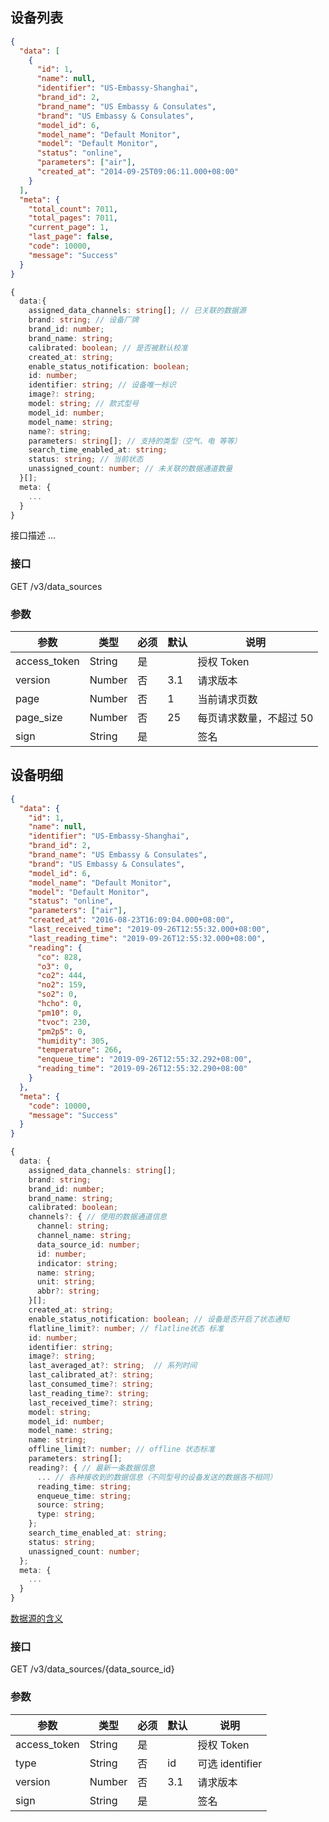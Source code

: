 ## 设备列表

```json
{
  "data": [
    {
      "id": 1,
      "name": null,
      "identifier": "US-Embassy-Shanghai",
      "brand_id": 2,
      "brand_name": "US Embassy & Consulates",
      "brand": "US Embassy & Consulates",
      "model_id": 6,
      "model_name": "Default Monitor",
      "model": "Default Monitor",
      "status": "online",
      "parameters": ["air"],
      "created_at": "2014-09-25T09:06:11.000+08:00"
    }
  ],
  "meta": {
    "total_count": 7011,
    "total_pages": 7011,
    "current_page": 1,
    "last_page": false,
    "code": 10000,
    "message": "Success"
  }
}
```

```typescript
{
  data:{
    assigned_data_channels: string[]; // 已关联的数据源
    brand: string; // 设备厂牌
    brand_id: number;
    brand_name: string;
    calibrated: boolean; // 是否被默认校准
    created_at: string;
    enable_status_notification: boolean;
    id: number;
    identifier: string; // 设备唯一标识
    image?: string;
    model: string; // 款式型号
    model_id: number;
    model_name: string;
    name?: string;
    parameters: string[]; // 支持的类型（空气、电 等等）
    search_time_enabled_at: string;
    status: string; // 当前状态
    unassigned_count: number; // 未关联的数据通道数量
  }[];
  meta: {
    ...
  }
}
```

接口描述 ...

### 接口

GET /v3/data_sources

### 参数

| 参数         | 类型   | 必须 | 默认 | 说明                    |
| ------------ | ------ | ---- | ---- | ----------------------- |
| access_token | String | 是   |      | 授权 Token              |
| version      | Number | 否   | 3.1  | 请求版本                |
| page         | Number | 否   | 1    | 当前请求页数            |
| page_size    | Number | 否   | 25   | 每页请求数量，不超过 50 |
| sign         | String | 是   |      | 签名                    |

## 设备明细

```json
{
  "data": {
    "id": 1,
    "name": null,
    "identifier": "US-Embassy-Shanghai",
    "brand_id": 2,
    "brand_name": "US Embassy & Consulates",
    "brand": "US Embassy & Consulates",
    "model_id": 6,
    "model_name": "Default Monitor",
    "model": "Default Monitor",
    "status": "online",
    "parameters": ["air"],
    "created_at": "2016-08-23T16:09:04.000+08:00",
    "last_received_time": "2019-09-26T12:55:32.000+08:00",
    "last_reading_time": "2019-09-26T12:55:32.000+08:00",
    "reading": {
      "co": 828,
      "o3": 0,
      "co2": 444,
      "no2": 159,
      "so2": 0,
      "hcho": 0,
      "pm10": 0,
      "tvoc": 230,
      "pm2p5": 0,
      "humidity": 305,
      "temperature": 266,
      "enqueue_time": "2019-09-26T12:55:32.292+08:00",
      "reading_time": "2019-09-26T12:55:32.290+08:00"
    }
  },
  "meta": {
    "code": 10000,
    "message": "Success"
  }
}
```

```typescript
{
  data: {
    assigned_data_channels: string[];
    brand: string;
    brand_id: number;
    brand_name: string;
    calibrated: boolean;
    channels?: { // 使用的数据通道信息
      channel: string;
      channel_name: string;
      data_source_id: number;
      id: number;
      indicator: string;
      name: string;
      unit: string;
      abbr?: string;
    }[];
    created_at: string;
    enable_status_notification: boolean; // 设备是否开启了状态通知
    flatline_limit?: number; // flatline状态 标准
    id: number;
    identifier: string;
    image?: string;
    last_averaged_at?: string;  // 系列时间
    last_calibrated_at?: string;
    last_consumed_time?: string;
    last_reading_time?: string;
    last_received_time?: string;
    model: string;
    model_id: number;
    model_name: string;
    name: string;
    offline_limit?: number; // offline 状态标准
    parameters: string[];
    reading?: { // 最新一条数据信息
      ... // 各种接收到的数据信息（不同型号的设备发送的数据各不相同）
      reading_time: string;
      enqueue_time: string;
      source: string;
      type: string;
    };
    search_time_enabled_at: string;
    status: string;
    unassigned_count: number;
  };
  meta: {
    ...
  }
}
```

[数据源的含义](https://qlear.io/web/knowledge/58)

### 接口

GET /v3/data_sources/{data_source_id}

### 参数

| 参数         | 类型   | 必须 | 默认 | 说明       |
| ------------ | ------ | ---- | ---- | ---------- |
| access_token | String | 是   |      | 授权 Token |
| type        |  String| 否 | id| 可选 identifier|
| version      | Number | 否   | 3.1  | 请求版本   |
| sign         | String | 是   |      | 签名       |


